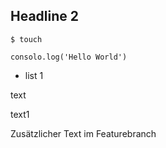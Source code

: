 ## Headline 2

`$ touch`

`````
consolo.log('Hello World')
``````

- list 1

text

text1

Zusätzlicher Text im Featurebranch
